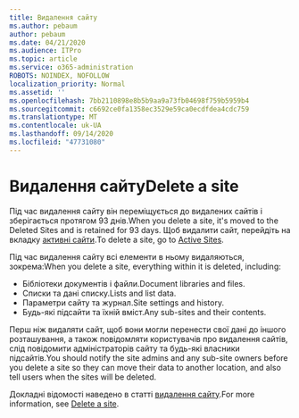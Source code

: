 ```yaml
---
title: Видалення сайту
ms.author: pebaum
author: pebaum
ms.date: 04/21/2020
ms.audience: ITPro
ms.topic: article
ms.service: o365-administration
ROBOTS: NOINDEX, NOFOLLOW
localization_priority: Normal
ms.assetid: ''
ms.openlocfilehash: 7bb2110898e8b5b9aa9a73fb04698f759b5959b4
ms.sourcegitcommit: c6692ce0fa1358ec3529e59ca0ecdfdea4cdc759
ms.translationtype: MT
ms.contentlocale: uk-UA
ms.lasthandoff: 09/14/2020
ms.locfileid: "47731080"
---
```

# <a name="delete-a-site"></a><span data-ttu-id="51e32-102">Видалення сайту</span><span class="sxs-lookup"><span data-stu-id="51e32-102">Delete a site</span></span>

<span data-ttu-id="51e32-103">Під час видалення сайту він переміщується до видалених сайтів і зберігається протягом 93 днів.</span><span class="sxs-lookup"><span data-stu-id="51e32-103">When you delete a site, it's moved to the Deleted Sites and is retained for 93 days.</span></span> <span data-ttu-id="51e32-104">Щоб видалити сайт, перейдіть на вкладку [активні сайти](https://admin.microsoft.com/sharepoint?page=sitemanagement&modern=true).</span><span class="sxs-lookup"><span data-stu-id="51e32-104">To delete a site, go to [Active Sites](https://admin.microsoft.com/sharepoint?page=sitemanagement&modern=true).</span></span> 

<span data-ttu-id="51e32-105">Під час видалення сайту всі елементи в ньому видаляються, зокрема:</span><span class="sxs-lookup"><span data-stu-id="51e32-105">When you delete a site, everything within it is deleted, including:</span></span>

- <span data-ttu-id="51e32-106">Бібліотеки документів і файли.</span><span class="sxs-lookup"><span data-stu-id="51e32-106">Document libraries and files.</span></span>
- <span data-ttu-id="51e32-107">Списки та дані списку.</span><span class="sxs-lookup"><span data-stu-id="51e32-107">Lists and list data.</span></span>
- <span data-ttu-id="51e32-108">Параметри сайту та журнал.</span><span class="sxs-lookup"><span data-stu-id="51e32-108">Site settings and history.</span></span>
- <span data-ttu-id="51e32-109">Будь-які підсайти та їхній вміст.</span><span class="sxs-lookup"><span data-stu-id="51e32-109">Any sub-sites and their contents.</span></span>

<span data-ttu-id="51e32-110">Перш ніж видаляти сайт, щоб вони могли перенести свої дані до іншого розташування, а також повідомляти користувачів про видалення сайтів, слід повідомити адміністраторів сайту та будь-які власники підсайтів.</span><span class="sxs-lookup"><span data-stu-id="51e32-110">You should notify the site admins and any sub-site owners before you delete a site so they can move their data to another location, and also tell users when the sites will be deleted.</span></span>

<span data-ttu-id="51e32-111">Докладні відомості наведено в статті [видалення сайту](https://docs.microsoft.com/sharepoint/delete-site-collection).</span><span class="sxs-lookup"><span data-stu-id="51e32-111">For more information, see [Delete a site](https://docs.microsoft.com/sharepoint/delete-site-collection).</span></span>

